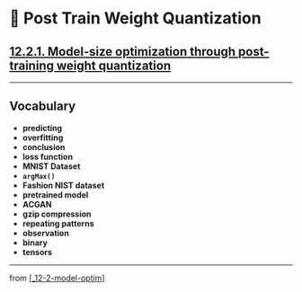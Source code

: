 # 💊 Post Train Weight Quantization

## [**12.2.1.** **Model-size optimization** through **post-training weight quantization**](https://livebook.manning.com/book/deep-learning-with-javascript/chapter-12/56)

---

## **Vocabulary**

- **predicting**
- **overfitting**
- **conclusion**
- **loss function**
- **MNIST Dataset**
- **`argMax()`**
- **Fashion NIST dataset**
- **pretrained model**
- **ACGAN**
- **gzip compression**
- **repeating patterns**
- **observation**
- **binary**
- **tensors**

<link rel="stylesheet" type="text/css" media="all" href="../../../assets/css/custom.css" />

---

from [[_12-2-model-optim]]

[//begin]: # "Autogenerated link references for markdown compatibility"
[_12-2-model-optim]: _12-2-model-optim.md "💊 Model Optim"
[//end]: # "Autogenerated link references"
